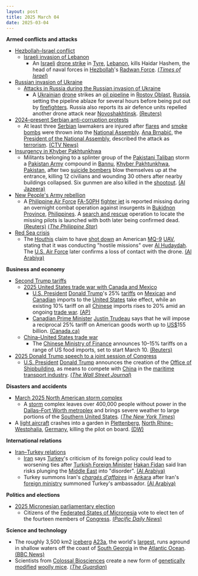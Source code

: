 ```yaml
---
layout: post
title: 2025 March 04
date: 2025-03-04
---
```



**Armed conflicts and attacks**

* [Hezbollah–Israel conflict](https://en.wikipedia.org/wiki/Hezbollah%E2%80%93Israel_conflict "Hezbollah–Israel conflict")
  + [Israeli invasion of Lebanon](https://en.wikipedia.org/wiki/Israeli_invasion_of_Lebanon_%282024%E2%80%93present%29 "Israeli invasion of Lebanon (2024–present)")
    - An [Israeli](https://en.wikipedia.org/wiki/Israel_Defense_Force "Israel Defense Force") [drone strike](https://en.wikipedia.org/wiki/Drone_warfare "Drone warfare") in [Tyre](https://en.wikipedia.org/wiki/Tyre%2C_Lebanon "Tyre, Lebanon"), [Lebanon](https://en.wikipedia.org/wiki/Lebanon "Lebanon"), kills Haidar Hashem, the head of naval forces in [Hezbollah](https://en.wikipedia.org/wiki/Hezbollah "Hezbollah")'s [Radwan Force](https://en.wikipedia.org/wiki/Radwan_Force "Radwan Force"). [(*Times of Israel*)](https://www.timesofisrael.com/hezbollah-operative-said-killed-in-alleged-israeli-strike-in-southern-lebanon/)
* [Russian invasion of Ukraine](https://en.wikipedia.org/wiki/Russian_invasion_of_Ukraine "Russian invasion of Ukraine")
  + [Attacks in Russia during the Russian invasion of Ukraine](https://en.wikipedia.org/wiki/Attacks_in_Russia_during_the_Russian_invasion_of_Ukraine "Attacks in Russia during the Russian invasion of Ukraine")
    - A [Ukrainian](https://en.wikipedia.org/wiki/Armed_Forces_of_Ukraine "Armed Forces of Ukraine") [drone](https://en.wikipedia.org/wiki/Drone_warfare "Drone warfare") strikes an [oil pipeline](https://en.wikipedia.org/wiki/Pipeline "Pipeline") in [Rostov Oblast](https://en.wikipedia.org/wiki/Rostov_Oblast "Rostov Oblast"), [Russia](https://en.wikipedia.org/wiki/Russia "Russia"), setting the pipeline ablaze for several hours before being put out by [firefighters](https://en.wikipedia.org/wiki/Firefighter "Firefighter"). Russia also reports its air defence units repelled another drone attack near [Novoshakhtinsk](https://en.wikipedia.org/wiki/Novoshakhtinsk "Novoshakhtinsk"). [(Reuters)](https://www.reuters.com/world/europe/russia-stamps-out-fires-southern-oil-pipeline-2025-03-04/)
* [2024–present Serbian anti-corruption protests](https://en.wikipedia.org/wiki/2024%E2%80%93present_Serbian_anti-corruption_protests "2024–present Serbian anti-corruption protests")
  + At least three [Serbian](https://en.wikipedia.org/wiki/Serbia "Serbia") lawmakers are injured after [flares](https://en.wikipedia.org/wiki/Flare "Flare") and [smoke bombs](https://en.wikipedia.org/wiki/Smoke_bomb "Smoke bomb") were thrown into the [National Assembly](https://en.wikipedia.org/wiki/National_Assembly_%28Serbia%29 "National Assembly (Serbia)"). [Ana Brnabić](https://en.wikipedia.org/wiki/Ana_Brnabi%C4%87 "Ana Brnabić"), the [President of the National Assembly](https://en.wikipedia.org/wiki/President_of_the_National_Assembly_of_Serbia "President of the National Assembly of Serbia"), described the attack as [terrorism](https://en.wikipedia.org/wiki/Terrorism "Terrorism"). [(CTV News)](https://www.ctvnews.ca/world/article/at-least-three-serbian-lawmakers-injured-as-smoke-bombs-and-flares-thrown-in-parliament/)
* [Insurgency in Khyber Pakhtunkhwa](https://en.wikipedia.org/wiki/Insurgency_in_Khyber_Pakhtunkhwa "Insurgency in Khyber Pakhtunkhwa")
  + Militants belonging to a splinter group of the [Pakistani Taliban](https://en.wikipedia.org/wiki/Pakistani_Taliban "Pakistani Taliban") storm a [Pakistan Army](https://en.wikipedia.org/wiki/Pakistan_Army "Pakistan Army") compound in [Bannu](https://en.wikipedia.org/wiki/Bannu "Bannu"), [Khyber Pakhtunkhwa](https://en.wikipedia.org/wiki/Khyber_Pakhtunkhwa "Khyber Pakhtunkhwa"), [Pakistan](https://en.wikipedia.org/wiki/Pakistan "Pakistan"), after two [suicide bombers](https://en.wikipedia.org/wiki/Suicide_attack "Suicide attack") blow themselves up at the entrance, killing 12 civilians and wounding 30 others after nearby buildings collapsed. Six gunmen are also killed in the [shootout](https://en.wikipedia.org/wiki/Shootout "Shootout"). [(Al Jazeera)](https://www.aljazeera.com/news/2025/3/4/double-suicide-bombing-kills-at-least-9-in-north-west-pakistan-police)
* [New People's Army rebellion](https://en.wikipedia.org/wiki/New_People%27s_Army_rebellion "New People's Army rebellion")
  + A [Philippine Air Force](https://en.wikipedia.org/wiki/Philippine_Air_Force "Philippine Air Force") [FA-50PH](https://en.wikipedia.org/wiki/KAI_T-50_Golden_Eagle "KAI T-50 Golden Eagle") [fighter jet](https://en.wikipedia.org/wiki/Fighter_aircraft "Fighter aircraft") is reported missing during an overnight combat operation against insurgents in [Bukidnon Province](https://en.wikipedia.org/wiki/Bukidnon_Province "Bukidnon Province"), [Philippines](https://en.wikipedia.org/wiki/Philippines "Philippines"). A [search and rescue](https://en.wikipedia.org/wiki/Search_and_rescue "Search and rescue") operation to locate the missing pilots is launched with both later being confirmed dead. [(Reuters)](https://www.reuters.com/world/asia-pacific/two-philippine-air-force-pilots-killed-crash-2025-03-05/) [(*The Philippine Star*)](https://qa.philstar.com/headlines/2025/03/04/2425796/philippine-air-force-fighter-jet-goes-missing-during-night-operations)
* [Red Sea crisis](https://en.wikipedia.org/wiki/Red_Sea_crisis "Red Sea crisis")
  + The [Houthis](https://en.wikipedia.org/wiki/Houthi_movement "Houthi movement") claim to have [shot down](https://en.wikipedia.org/wiki/List_of_aircraft_shootdowns "List of aircraft shootdowns") an American [MQ-9](https://en.wikipedia.org/wiki/General_Atomics_MQ-9_Reaper "General Atomics MQ-9 Reaper") [UAV](https://en.wikipedia.org/wiki/Unmanned_aerial_vehicle "Unmanned aerial vehicle"), stating that it was conducting "hostile missions" over [Al Hudaydah](https://en.wikipedia.org/wiki/Al_Hudaydah "Al Hudaydah"). The [U.S. Air Force](https://en.wikipedia.org/wiki/United_States_Air_Force "United States Air Force") later confirms a loss of contact with the drone. [(Al Arabiya)](https://english.alarabiya.net/News/united-states/2025/03/05/us-says-it-lost-contact-with-mq-9-near-yemen-after-houthis-claim-to-have-shot-it-down)

**Business and economy**

* [Second Trump tariffs](https://en.wikipedia.org/wiki/Second_Trump_tariffs "Second Trump tariffs")
  + [2025 United States trade war with Canada and Mexico](https://en.wikipedia.org/wiki/2025_United_States_trade_war_with_Canada_and_Mexico "2025 United States trade war with Canada and Mexico")
    - [U.S. President](https://en.wikipedia.org/wiki/President_of_the_United_States "President of the United States") [Donald Trump](https://en.wikipedia.org/wiki/Donald_Trump "Donald Trump")'s 25% [tariffs](https://en.wikipedia.org/wiki/Tariff "Tariff") on [Mexican](https://en.wikipedia.org/wiki/Mexico "Mexico") and [Canadian](https://en.wikipedia.org/wiki/Canada "Canada") imports to the [United States](https://en.wikipedia.org/wiki/United_States "United States") take effect, while an existing 10% tariff on all [Chinese](https://en.wikipedia.org/wiki/China "China") imports rises to 20% amid an ongoing [trade war](https://en.wikipedia.org/wiki/China%E2%80%93United_States_trade_war "China–United States trade war"). [(AP)](https://apnews.com/article/trump-tariffs-mexico-canada-b19e004dddb579c373b247037e04424b)
    - [Canadian Prime Minister](https://en.wikipedia.org/wiki/Prime_Minister_of_Canada "Prime Minister of Canada") [Justin Trudeau](https://en.wikipedia.org/wiki/Justin_Trudeau "Justin Trudeau") says that he will impose a reciprocal 25% tariff on American goods worth up to [US$](https://en.wikipedia.org/wiki/United_States_dollar "United States dollar")155 billion. [(Canada.ca)](https://www.pm.gc.ca/en/news/statements/2025/03/03/statement-prime-minister-trudeau-on-unjustified-us-tariffs-against-canada)
  + [China–United States trade war](https://en.wikipedia.org/wiki/China%E2%80%93United_States_trade_war "China–United States trade war")
    - The [Chinese Ministry of Finance](https://en.wikipedia.org/wiki/Ministry_of_Finance_%28China%29 "Ministry of Finance (China)") announces 10–15% tariffs on a range of US food imports, set to start March 10. [(Reuters)](https://www.reuters.com/world/trade-wars-erupt-trump-hits-canada-mexico-china-with-steep-tariffs-2025-03-04/)
* [2025 Donald Trump speech to a joint session of Congress](https://en.wikipedia.org/wiki/2025_Donald_Trump_speech_to_a_joint_session_of_Congress "2025 Donald Trump speech to a joint session of Congress")
  + [U.S. President](https://en.wikipedia.org/wiki/President_of_the_United_States "President of the United States") [Donald Trump](https://en.wikipedia.org/wiki/Donald_Trump "Donald Trump") announces the creation of the [Office of Shipbuilding](https://en.wikipedia.org/wiki/United_States_Office_of_Shipbuilding "United States Office of Shipbuilding"), as means to compete with [China](https://en.wikipedia.org/wiki/China "China") in the [maritime transport industry](https://en.wikipedia.org/wiki/Maritime_transport "Maritime transport"). [(*The Wall Street Journal*)](https://www.wsj.com/livecoverage/trump-speech-congress-joint-session/card/trump-unveils-shipmaking-office-iekrCveUYTQHRHmzT4UD)

**Disasters and accidents**

* [March 2025 North American storm complex](https://en.wikipedia.org/wiki/March_2025_North_American_storm_complex "March 2025 North American storm complex")
  + A [storm](https://en.wikipedia.org/wiki/Storm "Storm") complex leaves over 400,000 people without power in the [Dallas–Fort Worth metroplex](https://en.wikipedia.org/wiki/Dallas%E2%80%93Fort_Worth_metroplex "Dallas–Fort Worth metroplex") and brings severe weather to large portions of the [Southern United States](https://en.wikipedia.org/wiki/Southern_United_States "Southern United States"). [(*The New York Times*)](https://www.nytimes.com/2025/03/04/weather/storm-tornado-power-outages.html)
* A [light aircraft](https://en.wikipedia.org/wiki/Light_aircraft "Light aircraft") crashes into a garden in [Plettenberg](https://en.wikipedia.org/wiki/Plettenberg "Plettenberg"), [North Rhine-Westphalia](https://en.wikipedia.org/wiki/North_Rhine-Westphalia "North Rhine-Westphalia"), [Germany](https://en.wikipedia.org/wiki/Germany "Germany"), killing the pilot on board. [(DW)](https://www.dw.com/en/germany-aircraft-crashes-into-garden-killing-pilot/a-71828852)

**International relations**

* [Iran–Turkey relations](https://en.wikipedia.org/wiki/Iran%E2%80%93Turkey_relations "Iran–Turkey relations")
  + [Iran](https://en.wikipedia.org/wiki/Iran "Iran") says [Turkey](https://en.wikipedia.org/wiki/Turkey "Turkey")'s criticism of its foreign policy could lead to worsening ties after [Turkish Foreign Minister](https://en.wikipedia.org/wiki/Ministry_of_Foreign_Affairs_%28Turkey%29 "Ministry of Foreign Affairs (Turkey)") [Hakan Fidan](https://en.wikipedia.org/wiki/Hakan_Fidan "Hakan Fidan") said Iran risks plunging the [Middle East](https://en.wikipedia.org/wiki/Middle_East "Middle East") into "disorder". [(Al Arabiya)](https://english.alarabiya.net/News/middle-east/2025/03/04/iran-slams-turkey-over-criticism-of-foreign-policy)
  + Turkey summons Iran's *[chargés d'affaires](https://en.wikipedia.org/wiki/Charg%C3%A9_d%27affaires "Chargé d'affaires")* in [Ankara](https://en.wikipedia.org/wiki/Ankara "Ankara") after Iran's [foreign ministry](https://en.wikipedia.org/wiki/Ministry_of_Foreign_Affairs_%28Iran%29 "Ministry of Foreign Affairs (Iran)") summoned Turkey's ambassador. [(Al Arabiya)](https://english.alarabiya.net/News/middle-east/2025/03/04/turkey-summons-iran-s-charges-d-affaires-over-tehran-s-public-criticism-of-ankara)

**Politics and elections**

* [2025 Micronesian parliamentary election](https://en.wikipedia.org/wiki/2025_Micronesian_parliamentary_election "2025 Micronesian parliamentary election")
  + Citizens of the [Federated States of Micronesia](https://en.wikipedia.org/wiki/Federated_States_of_Micronesia "Federated States of Micronesia") vote to elect ten of the fourteen members of [Congress](https://en.wikipedia.org/wiki/Congress_of_the_Federated_States_of_Micronesia "Congress of the Federated States of Micronesia"). [(*Pacific Daily News*)](https://www.guampdn.com/multimedia/fsm-citizens-on-guam-cast-votes-for-their-2025-congressional-election/collection_37f02be8-f8ac-11ef-97ac-339893dbff0f.html)

**Science and technology**

* The roughly 3,500 km2 [iceberg](https://en.wikipedia.org/wiki/Iceberg "Iceberg") [A23a](https://en.wikipedia.org/wiki/A23a "A23a"), the world's [largest](https://en.wikipedia.org/wiki/List_of_recorded_icebergs_by_area "List of recorded icebergs by area"), runs aground in shallow waters off the coast of [South Georgia](https://en.wikipedia.org/wiki/South_Georgia "South Georgia") in the [Atlantic Ocean](https://en.wikipedia.org/wiki/Atlantic_Ocean "Atlantic Ocean"). [(BBC News)](https://www.bbc.co.uk/news/articles/c20d1xp6046o)
* Scientists from [Colossal Biosciences](https://en.wikipedia.org/wiki/Colossal_Biosciences "Colossal Biosciences") create a new form of [genetically modified](https://en.wikipedia.org/wiki/Genetically_modified_animal "Genetically modified animal") [woolly mice](https://en.wikipedia.org/wiki/Woolly_mouse "Woolly mouse"). [(*The Guardian*)](https://www.theguardian.com/science/2025/mar/04/genetically-modified-woolly-mice-mammoth)
